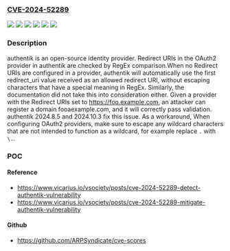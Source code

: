 ### [CVE-2024-52289](https://cve.mitre.org/cgi-bin/cvename.cgi?name=CVE-2024-52289)
![](https://img.shields.io/static/v1?label=Product&message=authentik&color=blue)
![](https://img.shields.io/static/v1?label=Version&message=%3C%202024.8.5%20&color=brightgreen)
![](https://img.shields.io/static/v1?label=Version&message=%3E%3D%202024.10.0-rc1%2C%20%3C%202024.10.3%20&color=brightgreen)
![](https://img.shields.io/static/v1?label=Version&message=0%20&color=brightgreen)
![](https://img.shields.io/static/v1?label=Version&message=2024.10.0-rc1%20&color=brightgreen)
![](https://img.shields.io/static/v1?label=Vulnerability&message=CWE-185%3A%20Incorrect%20Regular%20Expression&color=brightgreen)

### Description

authentik is an open-source identity provider. Redirect URIs in the OAuth2 provider in authentik are checked by RegEx comparison.When no Redirect URIs are configured in a provider, authentik will automatically use the first redirect_uri value received as an allowed redirect URI, without escaping characters that have a special meaning in RegEx. Similarly, the documentation did not take this into consideration either. Given a provider with the Redirect URIs set to https://foo.example.com, an attacker can register a domain fooaexample.com, and it will correctly pass validation. authentik 2024.8.5 and 2024.10.3 fix this issue. As a workaround, When configuring OAuth2 providers, make sure to escape any wildcard characters that are not intended to function as a wildcard, for example replace `.` with `\.`.

### POC

#### Reference
- https://www.vicarius.io/vsociety/posts/cve-2024-52289-detect-authentik-vulnerability
- https://www.vicarius.io/vsociety/posts/cve-2024-52289-mitigate-authentik-vulnerability

#### Github
- https://github.com/ARPSyndicate/cve-scores

